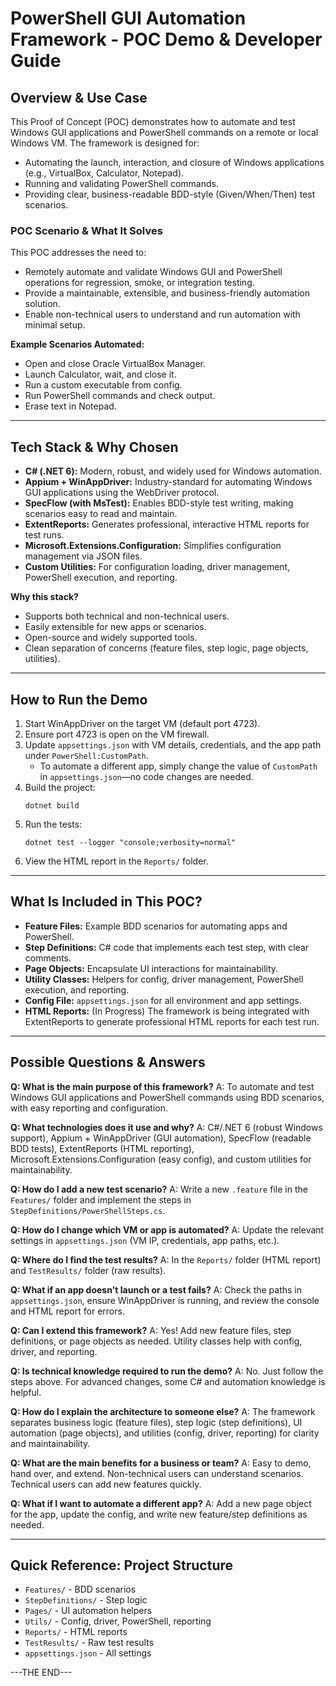 

# PowerShell GUI Automation Framework - POC Demo & Developer Guide

## Overview & Use Case
This Proof of Concept (POC) demonstrates how to automate and test Windows GUI applications and PowerShell commands on a remote or local Windows VM. The framework is designed for:
- Automating the launch, interaction, and closure of Windows applications (e.g., VirtualBox, Calculator, Notepad).
- Running and validating PowerShell commands.
- Providing clear, business-readable BDD-style (Given/When/Then) test scenarios.


### POC Scenario & What It Solves
This POC addresses the need to:
- Remotely automate and validate Windows GUI and PowerShell operations for regression, smoke, or integration testing.
- Provide a maintainable, extensible, and business-friendly automation solution.
- Enable non-technical users to understand and run automation with minimal setup.

**Example Scenarios Automated:**
- Open and close Oracle VirtualBox Manager.
- Launch Calculator, wait, and close it.
- Run a custom executable from config.
- Run PowerShell commands and check output.
- Erase text in Notepad.

---

## Tech Stack & Why Chosen
- **C# (.NET 6):** Modern, robust, and widely used for Windows automation.
- **Appium + WinAppDriver:** Industry-standard for automating Windows GUI applications using the WebDriver protocol.
- **SpecFlow (with MsTest):** Enables BDD-style test writing, making scenarios easy to read and maintain.
- **ExtentReports:** Generates professional, interactive HTML reports for test runs.
- **Microsoft.Extensions.Configuration:** Simplifies configuration management via JSON files.
- **Custom Utilities:** For configuration loading, driver management, PowerShell execution, and reporting.

**Why this stack?**
- Supports both technical and non-technical users.
- Easily extensible for new apps or scenarios.
- Open-source and widely supported tools.
- Clean separation of concerns (feature files, step logic, page objects, utilities).

---

## How to Run the Demo
1. Start WinAppDriver on the target VM (default port 4723).
2. Ensure port 4723 is open on the VM firewall.
3. Update `appsettings.json` with VM details, credentials, and the app path under `PowerShell:CustomPath`.
   - To automate a different app, simply change the value of `CustomPath` in `appsettings.json`—no code changes are needed.
4. Build the project:
   ```
   dotnet build
   ```
5. Run the tests:
   ```
   dotnet test --logger "console;verbosity=normal"
   ```
6. View the HTML report in the `Reports/` folder.

---

## What Is Included in This POC?
- **Feature Files:** Example BDD scenarios for automating apps and PowerShell.
- **Step Definitions:** C# code that implements each test step, with clear comments.
- **Page Objects:** Encapsulate UI interactions for maintainability.
- **Utility Classes:** Helpers for config, driver management, PowerShell execution, and reporting.
- **Config File:** `appsettings.json` for all environment and app settings.
- **HTML Reports:** (In Progress) The framework is being integrated with ExtentReports to generate professional HTML reports for each test run.

---

## Possible Questions & Answers

**Q: What is the main purpose of this framework?**
A: To automate and test Windows GUI applications and PowerShell commands using BDD scenarios, with easy reporting and configuration.

**Q: What technologies does it use and why?**
A: C#/.NET 6 (robust Windows support), Appium + WinAppDriver (GUI automation), SpecFlow (readable BDD tests), ExtentReports (HTML reporting), Microsoft.Extensions.Configuration (easy config), and custom utilities for maintainability.

**Q: How do I add a new test scenario?**
A: Write a new `.feature` file in the `Features/` folder and implement the steps in `StepDefinitions/PowerShellSteps.cs`.

**Q: How do I change which VM or app is automated?**
A: Update the relevant settings in `appsettings.json` (VM IP, credentials, app paths, etc.).

**Q: Where do I find the test results?**
A: In the `Reports/` folder (HTML report) and `TestResults/` folder (raw results).

**Q: What if an app doesn't launch or a test fails?**
A: Check the paths in `appsettings.json`, ensure WinAppDriver is running, and review the console and HTML report for errors.

**Q: Can I extend this framework?**
A: Yes! Add new feature files, step definitions, or page objects as needed. Utility classes help with config, driver, and reporting.

**Q: Is technical knowledge required to run the demo?**
A: No. Just follow the steps above. For advanced changes, some C# and automation knowledge is helpful.

**Q: How do I explain the architecture to someone else?**
A: The framework separates business logic (feature files), step logic (step definitions), UI automation (page objects), and utilities (config, driver, reporting) for clarity and maintainability.

**Q: What are the main benefits for a business or team?**
A: Easy to demo, hand over, and extend. Non-technical users can understand scenarios. Technical users can add new features quickly.

**Q: What if I want to automate a different app?**
A: Add a new page object for the app, update the config, and write new feature/step definitions as needed.

---

## Quick Reference: Project Structure
- `Features/` - BDD scenarios
- `StepDefinitions/` - Step logic
- `Pages/` - UI automation helpers
- `Utils/` - Config, driver, PowerShell, reporting
- `Reports/` - HTML reports
- `TestResults/` - Raw test results
- `appsettings.json` - All settings

---THE END---
